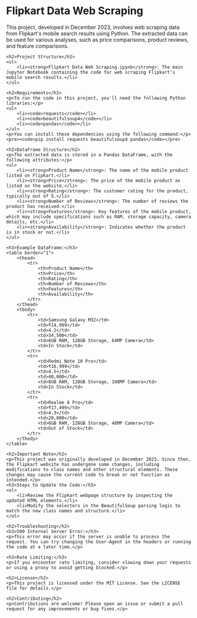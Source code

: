 <!DOCTYPE html>
<html lang="en">
<head>
    <meta charset="UTF-8">
    <meta name="viewport" content="width=device-width, initial-scale=1.0">
    <title>Flipkart Data Web Scraping</title>
</head>
<body>
    <h1>Flipkart Data Web Scraping</h1>
    <p>This project, developed in December 2023, involves web scraping data from Flipkart's mobile search results using Python. The extracted data can be used for various analyses, such as price comparisons, product reviews, and feature comparisons.</p>

    <h2>Project Structure</h2>
    <ul>
        <li><strong>Flipkart Data Web Scraping.ipynb</strong>: The main Jupyter Notebook containing the code for web scraping Flipkart's mobile search results.</li>
    </ul>

    <h2>Requirements</h2>
    <p>To run the code in this project, you'll need the following Python libraries:</p>
    <ul>
        <li><code>requests</code></li>
        <li><code>beautifulsoup4</code></li>
        <li><code>pandas</code></li>
    </ul>
    <p>You can install these dependencies using the following command:</p>
    <pre><code>pip install requests beautifulsoup4 pandas</code></pre>

    <h2>DataFrame Structure</h2>
    <p>The extracted data is stored in a Pandas DataFrame, with the following attributes:</p>
    <ul>
        <li><strong>Product Name</strong>: The name of the mobile product listed on Flipkart.</li>
        <li><strong>Price</strong>: The price of the mobile product as listed on the website.</li>
        <li><strong>Rating</strong>: The customer rating for the product, typically out of 5.</li>
        <li><strong>Number of Reviews</strong>: The number of reviews the product has received.</li>
        <li><strong>Features</strong>: Key features of the mobile product, which may include specifications such as RAM, storage capacity, camera details, etc.</li>
        <li><strong>Availability</strong>: Indicates whether the product is in stock or not.</li>
    </ul>

    <h3>Example DataFrame:</h3>
    <table border="1">
        <thead>
            <tr>
                <th>Product Name</th>
                <th>Price</th>
                <th>Rating</th>
                <th>Number of Reviews</th>
                <th>Features</th>
                <th>Availability</th>
            </tr>
        </thead>
        <tbody>
            <tr>
                <td>Samsung Galaxy M32</td>
                <td>₹14,999</td>
                <td>4.2</td>
                <td>34,500</td>
                <td>6GB RAM, 128GB Storage, 64MP Camera</td>
                <td>In Stock</td>
            </tr>
            <tr>
                <td>Redmi Note 10 Pro</td>
                <td>₹16,999</td>
                <td>4.5</td>
                <td>40,000</td>
                <td>8GB RAM, 128GB Storage, 108MP Camera</td>
                <td>In Stock</td>
            </tr>
            <tr>
                <td>Realme 8 Pro</td>
                <td>₹17,499</td>
                <td>4.3</td>
                <td>28,000</td>
                <td>6GB RAM, 128GB Storage, 48MP Camera</td>
                <td>Out of Stock</td>
            </tr>
        </tbody>
    </table>

    <h2>Important Note</h2>
    <p>This project was originally developed in December 2023. Since then, the Flipkart website has undergone some changes, including modifications to class names and other structural elements. These changes may cause the current code to break or not function as intended.</p>
    <h3>Steps to Update the Code:</h3>
    <ol>
        <li>Review the Flipkart webpage structure by inspecting the updated HTML elements.</li>
        <li>Modify the selectors in the BeautifulSoup parsing logic to match the new class names and structure.</li>
    </ol>

    <h2>Troubleshooting</h2>
    <h3>500 Internal Server Error:</h3>
    <p>This error may occur if the server is unable to process the request. You can try changing the User-Agent in the headers or running the code at a later time.</p>

    <h3>Rate Limiting:</h3>
    <p>If you encounter rate limiting, consider slowing down your requests or using a proxy to avoid getting blocked.</p>

    <h2>License</h2>
    <p>This project is licensed under the MIT License. See the LICENSE file for details.</p>

    <h2>Contributing</h2>
    <p>Contributions are welcome! Please open an issue or submit a pull request for any improvements or bug fixes.</p>
</body>
</html>
